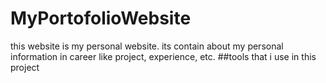 # MyPortofolioWebsite
this website is my personal website. its contain about my personal information in career like project, experience, etc.
##tools that i use in this project
